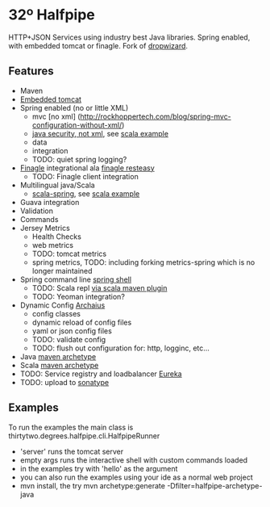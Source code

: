 32º Halfpipe
====================

HTTP+JSON Services using industry best Java libraries.
Spring enabled, with embedded tomcat or finagle.  Fork of [dropwizard](http://dropwizard.codahale.com/).

Features
-----
- Maven
- [Embedded tomcat](http://tomcat.apache.org/maven-plugin-2/executable-war-jar.html)
- Spring enabled (no or little XML)
    - mvc [no xml] (http://rockhoppertech.com/blog/spring-mvc-configuration-without-xml/)
    - [java security, not xml](http://blog.springsource.org/2011/08/01/spring-security-configuration-with-scala/), see [scala example](https://github.com/32degrees/halfpipe/tree/master/scala-example)
    - data
    - integration
    - TODO: quiet spring logging?
- [Finagle](http://twitter.github.com/finagle/) integrational ala [finagle resteasy](https://github.com/opower/finagle-resteasy)
    - TODO: Finagle client integration
- Multilingual java/Scala
    - [scala-spring](https://github.com/ewolff/scala-spring), see [scala example](https://github.com/32degrees/halfpipe/tree/master/scala-example)
- Guava integration
- Validation
- Commands
- Jersey Metrics
    - Health Checks
    - web metrics
    - TODO: tomcat metrics
    - spring metrics, TODO: including forking metrics-spring which is no longer maintained
- Spring command line [spring shell](http://www.springsource.org/spring-shell/)
    - TODO: Scala repl [via scala maven plugin](http://davidb.github.com/scala-maven-plugin/example_console.html)
    - TODO: Yeoman integration?
- Dynamic Config [Archaius](https://github.com/Netflix/archaius)
    - config classes
    - dynamic reload of config files
    - yaml or json config files
    - TODO: validate config
    - TODO: flush out configuration for: http, logginc, etc...
- Java [maven archetype](http://maven.apache.org/archetype/maven-archetype-plugin/advanced-usage.html)
- Scala [maven archetype](http://maven.apache.org/archetype/maven-archetype-plugin/advanced-usage.html)
- TODO: Service registry and loadbalancer [Eureka](https://github.com/Netflix/eureka)
- TODO: upload to [sonatype](https://docs.sonatype.org/display/Repository/Sonatype+OSS+Maven+Repository+Usage+Guide)

Examples
-----
To run the examples the main class is thirtytwo.degrees.halfpipe.cli.HalfpipeRunner

- 'server' runs the tomcat server
- empty args runs the interactive shell with custom commands loaded
- in the examples try with 'hello' as the argument
- you can also run the examples using your ide as a normal web project
- mvn install, the try mvn archetype:generate -Dfilter=halfpipe-archetype-java
